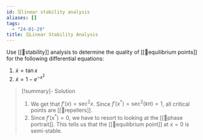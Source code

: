 ```yaml
---
id: 🗒️linear stability analysis
aliases: []
tags:
  - "24-01-29"
title: 🗒️Linear Stability Analysis
---
```


Use [[📙stability]] analysis to determine the quality of [[📘equilibrium points]] for the following differential equations:
1. $\dot{x}=\tan x$
2. $\dot{x}=1-e^{-x^2}$

> [!summary]- Solution
> 
> 1. We get that $f'(x)=\sec^2 x$. Since $f'(x^*)=\sec^2 (k\pi)=1$, all critical points are [[📘repellers]].
> 2. Since $f'(x^*)=0$, we have to resort to looking at the [[📙phase portrait]]. This tells us that the [[📘equilibrium point]] at $x=0$ is semi-stable. 
